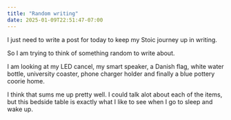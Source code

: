 ```yaml
---
title: "Random writing"
date: 2025-01-09T22:51:47-07:00
---
```

I just need to write a post for today to keep my Stoic journey up in writing.

So I am trying to think of something random to write about. 

I am looking at my LED cancel, my smart speaker, a Danish flag, white water bottle, university coaster, phone charger holder and finally a blue pottery coorie home.

I think that sums me up pretty well. I could talk alot about each of the items, but this bedside table is exactly what I like to see when I go to sleep and wake up.
